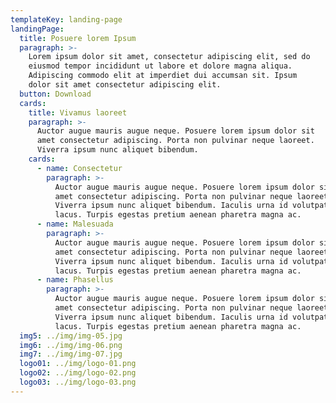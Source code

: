 ```yaml
---
templateKey: landing-page
landingPage:
  title: Posuere lorem Ipsum
  paragraph: >-
    Lorem ipsum dolor sit amet, consectetur adipiscing elit, sed do
    eiusmod tempor incididunt ut labore et dolore magna aliqua.
    Adipiscing commodo elit at imperdiet dui accumsan sit. Ipsum
    dolor sit amet consectetur adipiscing elit.
  button: Download
  cards:
    title: Vivamus laoreet
    paragraph: >-
      Auctor augue mauris augue neque. Posuere lorem ipsum dolor sit
      amet consectetur adipiscing. Porta non pulvinar neque laoreet.
      Viverra ipsum nunc aliquet bibendum.
    cards:
      - name: Consectetur
        paragraph: >-
          Auctor augue mauris augue neque. Posuere lorem ipsum dolor sit
          amet consectetur adipiscing. Porta non pulvinar neque laoreet.
          Viverra ipsum nunc aliquet bibendum. Iaculis urna id volutpat
          lacus. Turpis egestas pretium aenean pharetra magna ac.
      - name: Malesuada
        paragraph: >-
          Auctor augue mauris augue neque. Posuere lorem ipsum dolor sit
          amet consectetur adipiscing. Porta non pulvinar neque laoreet.
          Viverra ipsum nunc aliquet bibendum. Iaculis urna id volutpat
          lacus. Turpis egestas pretium aenean pharetra magna ac.
      - name: Phasellus
        paragraph: >-
          Auctor augue mauris augue neque. Posuere lorem ipsum dolor sit
          amet consectetur adipiscing. Porta non pulvinar neque laoreet.
          Viverra ipsum nunc aliquet bibendum. Iaculis urna id volutpat
          lacus. Turpis egestas pretium aenean pharetra magna ac.
  img5: ../img/img-05.jpg
  img6: ../img/img-06.png
  img7: ../img/img-07.jpg
  logo01: ../img/logo-01.png
  logo02: ../img/logo-02.png
  logo03: ../img/logo-03.png
---
```

